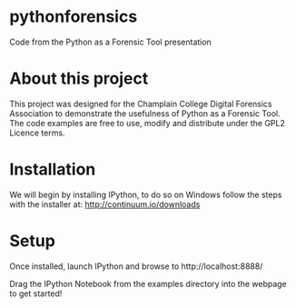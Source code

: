 # pythonforensics
Code from the Python as a Forensic Tool presentation

# About this project

This project was designed for the Champlain College Digital Forensics Association to demonstrate the usefulness of
Python as a Forensic Tool. The code examples are free to use, modify and distribute under the GPL2 Licence terms.


# Installation

We will begin by installing IPython, to do so on Windows follow the steps with the installer at:
http://continuum.io/downloads

# Setup

Once installed, launch IPython and browse to http://localhost:8888/

Drag the IPython Notebook from the examples directory into the webpage to get started!